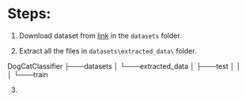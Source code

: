 # Steps:

1. Download dataset from [link](https://www.kaggle.com/c/dogs-vs-cats/data) in the `datasets` folder.

2. Extract all the files in `datasets\extracted_data\` folder.

DogCatClassifier
├───datasets
│   └───extracted_data
│       ├───test
│       │   
│       └───train

3. 